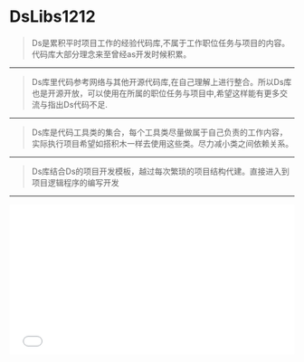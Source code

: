 # DsLibs1212

> Ds是累积平时项目工作的经验代码库,不属于工作职位任务与项目的内容。代码库大部分理念来至曾经as开发时候积累。

---

> Ds库里代码参考网络与其他开源代码库,在自己理解上进行整合。所以Ds库也是开源开放，可以使用在所属的职位任务与项目中,希望这样能有更多交流与指出Ds代码不足.

---

> Ds库是代码工具类的集合，每个工具类尽量做属于自己负责的工作内容，实际执行项目希望如搭积木一样去使用这些类。尽力减小类之间依赖关系。

---

> Ds库结合Ds的项目开发模板，越过每次繁琐的项目结构代建。直接进入到项目逻辑程序的编写开发

---

<iframe height='265' scrolling='no' title='gRaGEr' src='//codepen.io/maksim84/embed/preview/gRaGEr/?height=265&theme-id=light&default-tab=html,result&embed-version=2' frameborder='no' allowtransparency='true' allowfullscreen='true' style='width: 100%;'>See the Pen <a href='https://codepen.io/maksim84/pen/gRaGEr/'>gRaGEr</a> by maksim.lin (<a href='https://codepen.io/maksim84'>@maksim84</a>) on <a href='https://codepen.io'>CodePen</a>.
</iframe>
